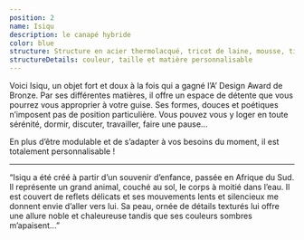 ```yaml
---
position: 2
name: Isiqu
description: le canapé hybride
color: blue
structure: Structure en acier thermolacqué, tricot de laine, mousse, tissu
structureDetails: couleur, taille et matière personnalisable
---
```


Voici Isiqu, un objet fort et doux à la fois qui a gagné l’A’ Design Award de Bronze. Par ses différentes matières, il
offre un espace de détente que vous pourrez vous approprier à votre guise. Ses formes, douces et poétiques n’imposent
pas de position particulière. Vous pouvez vous y loger en toute sérénité, dormir, discuter, travailler, faire une pause…

En plus d’être modulable et de s’adapter à vos besoins du moment, il est totalement personnalisable !

---

“Isiqu a été créé à partir d’un souvenir d’enfance, passée en Afrique du Sud. Il représente un grand animal, couché au
sol, le corps à moitié dans l’eau. Il est couvert de reflets délicats et ses mouvements lents et silencieux me donnent
envie d’aller vers lui. Sa peau, ornée de détails texturés lui offre une allure noble et chaleureuse tandis que ses
couleurs sombres m’apaisent...”
